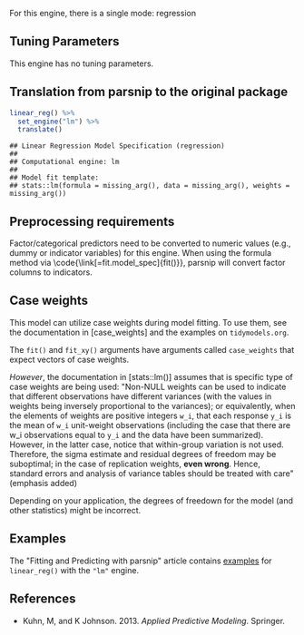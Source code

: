 


For this engine, there is a single mode: regression

## Tuning Parameters

This engine has no tuning parameters. 

## Translation from parsnip to the original package


```r
linear_reg() %>% 
  set_engine("lm") %>% 
  translate()
```

```
## Linear Regression Model Specification (regression)
## 
## Computational engine: lm 
## 
## Model fit template:
## stats::lm(formula = missing_arg(), data = missing_arg(), weights = missing_arg())
```

## Preprocessing requirements


Factor/categorical predictors need to be converted to numeric values (e.g., dummy or indicator variables) for this engine. When using the formula method via \\code{\\link[=fit.model_spec]{fit()}}, parsnip will convert factor columns to indicators.

## Case weights


This model can utilize case weights during model fitting. To use them, see the documentation in [case_weights] and the examples on `tidymodels.org`. 

The `fit()` and `fit_xy()` arguments have arguments called `case_weights` that expect vectors of case weights. 

_However_, the documentation in [stats::lm()] assumes that is specific type of case weights are being used: "Non-NULL weights can be used to indicate that different observations have different variances (with the values in weights being inversely proportional to the variances); or equivalently, when the elements of weights are positive integers `w_i`, that each response `y_i` is the mean of `w_i` unit-weight observations (including the case that there are w_i observations equal to `y_i` and the data have been summarized). However, in the latter case, notice that within-group variation is not used. Therefore, the sigma estimate and residual degrees of freedom may be suboptimal; in the case of replication weights, **even wrong**. Hence, standard errors and analysis of variance tables should be treated with care" (emphasis added)

Depending on your application, the degrees of freedown for the model (and other statistics) might be incorrect. 

## Examples 

The "Fitting and Predicting with parsnip" article contains [examples](https://parsnip.tidymodels.org/articles/articles/Examples.html#linear-reg-lm) for `linear_reg()` with the `"lm"` engine.

## References

 - Kuhn, M, and K Johnson. 2013. _Applied Predictive Modeling_. Springer.
